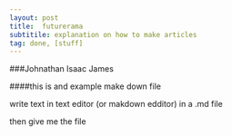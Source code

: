 ```yaml
---
layout: post
title:  futurerama
subtitile: explanation on how to make articles
tag: done, [stuff]
---
```


###Johnathan Isaac James

####this is and example make down file

write text in text editor (or makdown edditor) in a .md file

then give me the file

